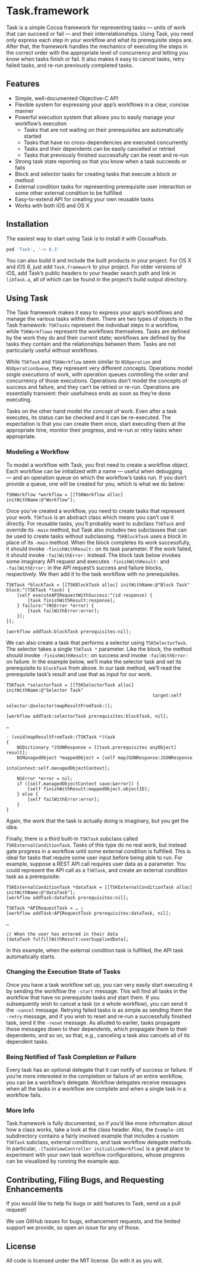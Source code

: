 # Task.framework

Task is a simple Cocoa framework for representing tasks — units of work that can succeed or fail
— and their interrelationships. Using Task, you need only express each step in your workflow and
what its prerequisite steps are. After that, the framework handles the mechanics of executing the
steps in the correct order with the appropriate level of concurrency and letting you know when
tasks finish or fail. It also makes it easy to cancel tasks, retry failed tasks, and re-run
previously completed tasks.


## Features

* Simple, well-documented Objective-C API
* Flexible system for expressing your app’s workflows in a clear, concise manner
* Powerful execution system that allows you to easily manage your workflow’s execution
    * Tasks that are not waiting on their prerequisites are automatically started
    * Tasks that have no cross-dependencies are executed concurrently
    * Tasks and their dependents can be easily cancelled or retried
    * Tasks that previously finished successfully can be reset and re-run
* Strong task state reporting so that you know when a task succeeds or fails 
* Block and selector tasks for creating tasks that execute a block or method
* External condition tasks for representing prerequisite user interaction or some other external
  condition to be fulfilled
* Easy-to-extend API for creating your own reusable tasks
* Works with both iOS and OS X


## Installation

The easiest way to start using Task is to install it with CocoaPods.

```ruby
pod 'Task', '~> 0.3'
```

You can also build it and include the built products in your project. For OS X and iOS 8, just add
`Task.framework` to your project. For older versions of iOS, add Task’s public headers to your
header search path and link in `libTask.a`, all of which can be found in the project’s build output
directory.


## Using Task

The Task framework makes it easy to express your app’s workflows and manage the various tasks within
them. There are two types of objects in the Task framework: `TSKTasks` represent the individual
steps in a workflow, while `TSKWorkflows` represent the workflows themselves. Tasks are defined by
the work they do and their current state; workflows are defined by the tasks they contain and the
relationships between them. Tasks are not particularly useful without workflows. 

While `TSKTask` and `TSKWorkflow` seem similar to `NSOperation` and `NSOperationQueue`, they
represent very different concepts. Operations model *single executions* of work, with operation
queues controlling the order and concurrency of those executions. Operations don’t model the
concepts of success and failure, and they can’t be retried or re-run. Operations are essentially
transient: their usefulness ends as soon as they’re done executing.

Tasks on the other hand model *the concept* of work. Even after a task executes, its status can be
checked and it can be re-executed. The expectation is that you can create them once, start executing
them at the appropriate time, monitor their progress, and re-run or retry tasks when appropriate.


### Modeling a Workflow

To model a workflow with Task, you first need to create a workflow object. Each workflow can be
initialized with a name — useful when debugging — and an operation queue on which the workflow’s
tasks run. If you don’t provide a queue, one will be created for you, which is what we do below: 

```objc
TSKWorkflow *workflow = [[TSKWorkflow alloc] initWithName:@"Workflow"];
```

Once you’ve created a workflow, you need to create tasks that represent your work. `TSKTask` is an 
abstract class which means you can’t use it directly. For reusable tasks, you’ll probably want to 
subclass `TSKTask` and override its `‑main` method, but Task also includes two subclasses that can
be used to create tasks without subclassing. `TSKBlockTask` uses a block in place of its `‑main` 
method. When the block completes its work successfully, it should invoke `‑finishWithResult:` on its
task parameter. If the work failed, it should invoke `‑failWithError:` instead. The block task below 
invokes some imaginary API request and executes `‑finishWithResult:` and `‑failWithError:` in the 
API request’s success and failure blocks, respectively. We then add it to the task workflow with no
prerequisites.

```objc
TSKTask *blockTask = [[TSKBlockTask alloc] initWithName:@"Block Task" block:^(TSKTask *task) { 
    [self executeAPIRequestWithSuccess:^(id response) {
        [task finishWithResult:response];
    } failure:^(NSError *error) {
        [task failWithError:error];
    }];
}];
    
[workflow addTask:blockTask prerequisites:nil];
```

We can also create a task that performs a selector using `TSKSelectorTask`. The selector takes a
single `TSKTask *` parameter. Like the block, the method should invoke `‑finishWithResult:` on
success and invoke `‑failWithError:` on failure. In the example below, we’ll make the selector task
and set its prerequisite to `blockTask` from above. In our task method, we’ll read the prerequisite
task’s result and use that as input for our work.

```objc
TSKTask *selectorTask = [[TSKSelectorTask alloc] initWithName:@"Selector Task"
                                                       target:self
                                                     selector:@selector(mapResultFromTask:)];

[workflow addTask:selectorTask prerequisites:blockTask, nil];

…

- (void)mapResultFromTask:(TSKTask *)task
{
    NSDictionary *JSONResponse = [[task.prerequisites anyObject] result];
    NSManagedObject *mappedObject = [self mapJSONResponse:JSONResponse
                                              intoContext:self.managedObjectContext];

    NSError *error = nil;
    if ([self.managedObjectContext save:&error]) {
        [self finishWithResult:mappedObject.objectID];
    } else {
        [self failWithError:error];
    }
}
```
    
Again, the work that the task is actually doing is imaginary, but you get the idea.

Finally, there is a third built-in `TSKTask` subclass called `TSKExternalConditionTask`. Tasks
of this type do no real work, but instead gate progress in a workflow until some external condition 
is fulfilled. This is ideal for tasks that require some user input before being able to run. For
example, suppose a REST API call requires user data as a parameter. You could represent the API 
call as a `TSKTask`, and create an external condition task as a prerequisite:

```objc
TSKExternalConditionTask *dataTask = [[TSKExternalConditionTask alloc] initWithName:@"dataTask"];
[workflow addTask:dataTask prerequisites:nil];

TSKTask *APIRequestTask = … ;
[workflow addTask:APIRequestTask prerequisites:dataTask, nil];

…

// When the user has entered in their data
[dataTask fulfillWithResult:userSuppliedData];    
```

In this example, when the external condition task is fulfilled, the API task automatically starts.


### Changing the Execution State of Tasks

Once you have a task workflow set up, you can very easily start executing it by sending the workflow
the `‑start` message. This will find all tasks in the workflow that have no prerequisite tasks and
start them. If you subsequently wish to cancel a task (or a whole workflow), you can send it the
`‑cancel` message. Retrying failed tasks is as simple as sending them the `‑retry` message, and if
you wish to reset and re-run a successfully finished task, send it the `‑reset` message. As alluded
to earlier, tasks propagate these messages down to their dependents, which propagate them to their
dependents, and so on, so that, e.g., canceling a task also cancels all of its dependent tasks.


### Being Notified of Task Completion or Failure

Every task has an optional delegate that it can notify of success or failure. If you’re more
interested in the completion or failure of an entire workflow, you can be a workflow’s delegate.
Workflow delegates receive messages when all the tasks in a workflow are complete and when a single
task in a workflow fails.


### More Info

Task.framework is fully documented, so if you’d like more information about how a class works, take
a look at the class header. Also, the `Example-iOS` subdirectory contains a fairly involved example
that includes a custom `TSKTask` subclass, external conditions, and task workflow delegate methods.
In particular, `‑[TaskViewController initializeWorkflow]` is a great place to experiment with your
own task workflow configurations, whose progress can be visualized by running the example app.


## Contributing, Filing Bugs, and Requesting Enhancements

If you would like to help fix bugs or add features to Task, send us a pull request!

We use GitHub issues for bugs, enhancement requests, and the limited support we provide, so open an
issue for any of those.


## License

All code is licensed under the MIT license. Do with it as you will.
